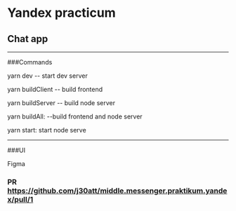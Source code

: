 # Yandex practicum 
## Chat app

---------

###Commands

yarn dev -- start dev server

yarn buildClient -- build frontend

yarn buildServer -- build node server

yarn buildAll: --build frontend and node server

yarn start: start node serve

---------


###UI

Figma

### PR https://github.com/j30att/middle.messenger.praktikum.yandex/pull/1

